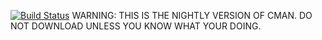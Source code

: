 [![Build Status](https://travis-ci.org/Comprehensive-Minecraft-Archive-Network/CMAN-Java.svg?branch=master)](https://travis-ci.org/Comprehensive-Minecraft-Archive-Network/CMAN-Java)
WARNING: THIS IS THE NIGHTLY VERSION OF CMAN. DO NOT DOWNLOAD UNLESS YOU KNOW WHAT YOUR DOING.

